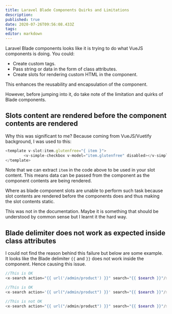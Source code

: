 ```yaml
---
title: Laravel Blade Components Quirks and Limitations
description: 
published: true
date: 2020-07-26T09:56:08.433Z
tags: 
editor: markdown
---
```


Laravel Blade components looks like it is trying to do what VueJS components is doing. You could:

- Create custom tags.
- Pass string or data in the form of class attributes.
- Create slots for rendering custom HTML in the component.

This enhances the reusability and encapsulation of the component.

However, before jumping into it, do take note of the limitation and quirks of Blade components.

## Slots content are rendered before the component contents are rendered

Why this was significant to me? Because coming from VueJS/Vuetify background, I was used to this:

```javascript
<template v-slot:item.glutenfree="{ item }">
		<v-simple-checkbox v-model="item.glutenfree" disabled></v-simple-checkbox>
</template>
```
Note that we can extract `item` in the code above to be used in your slot content. This means data can be passed from the component as the component contents are being rendered. 

Where as blade component slots are unable to perform such task because slot contents are rendered before the components does and thus making the slot contents static. 

This was not in the documentation. Maybe it is something that should be understood by common sense but I learnt it the hard way.

## Blade delimiter does not work as expected inside class attributes

I could not find the reason behind this failure but below are some example. It looks like the Blade delimiter `{{` and `}}` does not work inside the component. Hence causing this issue. 

```php
//This is OK
<x-search action="{{ url('/admin/product') }}" search="{{ $search }}"/>

//This is OK
<x-search action='{{ url("/admin/product") }}' search="{{ $search }}"/>

//This is not OK
<x-search action="{{ url("/admin/product") }}" search="{{ $search }}"/>
```

